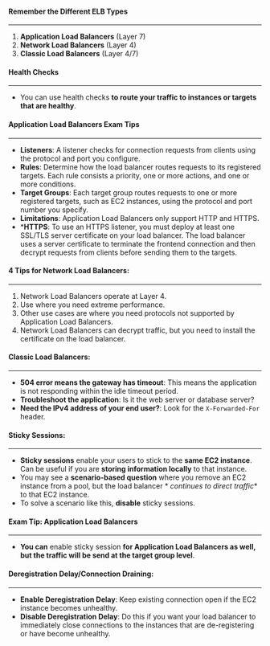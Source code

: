 #### Remember the Different ELB Types

___

1. **Application Load Balancers** (Layer 7)
2. **Network Load Balancers** (Layer 4)
3. **Classic Load Balancers** (Layer 4/7)

#### Health Checks

___

* You can use health checks **to route your traffic to instances or targets that are healthy**.

#### Application Load Balancers Exam Tips

___

* **Listeners**: A listener checks for connection requests from clients using the protocol and port you configure.
* **Rules**: Determine how the load balancer routes requests to its registered targets. Each rule consists a priority,
  one or more actions, and one or more conditions.
* **Target Groups**: Each target group routes requests to one or more registered targets, such as EC2 instances, using
  the protocol and port number you specify.
* **Limitations**: Application Load Balancers only support HTTP and HTTPS.
* ***HTTPS**: To use an HTTPS listener, you must deploy at least one SSL/TLS server certificate on your load balancer.
  The load balancer uses a server certificate to terminate the frontend connection and then decrypt requests from
  clients before sending them to the targets.

#### 4 Tips for Network Load Balancers:

___

1. Network Load Balancers operate at Layer 4.
2. Use where you need extreme performance.
3. Other use cases are where you need protocols not supported by Application Load Balancers.
4. Network Load Balancers can decrypt traffic, but you need to install the certificate on the load balancer.

#### Classic Load Balancers:

___

* **504 error means the gateway has timeout**: This means the application is not responding within the idle timeout
  period.
* **Troubleshoot the application**: Is it the web server or database server?
* **Need the IPv4 address of your end user?**: Look for the `X-Forwarded-For` header.

#### Sticky Sessions:

___

* **Sticky sessions** enable your users to stick to the **same EC2 instance**. Can be useful if you are **storing
  information locally** to that instance.
* You may see a **scenario-based question** where you remove an EC2 instance from a pool, but the load balancer *
  *continues to direct traffic** to that EC2 instance.
* To solve a scenario like this, **disable** sticky sessions.

#### Exam Tip: Application Load Balancers

___

* **You can** enable sticky session **for Application Load Balancers as well, but the traffic will be send at the target
  group level**.

#### Deregistration Delay/Connection Draining:

___

* **Enable Deregistration Delay**: Keep existing connection open if the EC2 instance becomes unhealthy.
* **Disable Deregistration Delay**: Do this if you want your load balancer to immediately close connections to the
  instances that are de-registering or have become unhealthy.